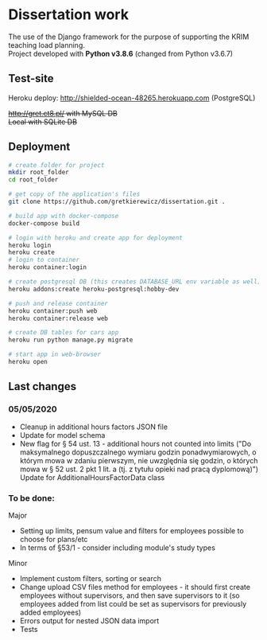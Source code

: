 # Dissertation work

The use of the Django framework for the purpose of supporting the KRIM teaching load planning.\
Project developed with **Python v3.8.6** (changed from Python v3.6.7)

## Test-site

Heroku deploy: http://shielded-ocean-48265.herokuapp.com (PostgreSQL)

~~http://gret.ct8.pl/ with MySQL DB\
Local with SQLite DB~~

## Deployment

```bash
# create folder for project
mkdir root_folder
cd root_folder

# get copy of the application's files
git clone https://github.com/gretkierewicz/dissertation.git .

# build app with docker-compose
docker-compose build

# login with heroku and create app for deployment
heroku login
heroku create
# login to container
heroku container:login

# create postgresql DB (this creates DATABASE_URL env variable as well)
heroku addons:create heroku-postgresql:hobby-dev

# push and release container
heroku container:push web
heroku container:release web

# create DB tables for cars app
heroku run python manage.py migrate

# start app in web-browser
heroku open
```

## Last changes

### 05/05/2020

- Cleanup in additional hours factors JSON file
- Update for model schema
- New flag for § 54 ust. 13 - additional hours not counted into limits ("Do maksymalnego dopuszczalnego wymiaru godzin 
  ponadwymiarowych, o którym mowa w zdaniu pierwszym, nie uwzględnia się godzin, o których mowa w 
  § 52 ust. 2 pkt 1 lit. a (tj. z tytułu opieki nad pracą dyplomową)")
  Update for AdditionalHoursFactorData class

### To be done:

Major
- Setting up limits, pensum value and filters for employees possible to choose for plans/etc
- In terms of §53/1 - consider including module's study types

Minor
- Implement custom filters, sorting or search
- Change upload CSV files method for employees - it should first create employees without supervisors, and then save
  supervisors to it (so employees added from list could be set as supervisors for previously added employees)
- Errors output for nested JSON data import
- Tests
